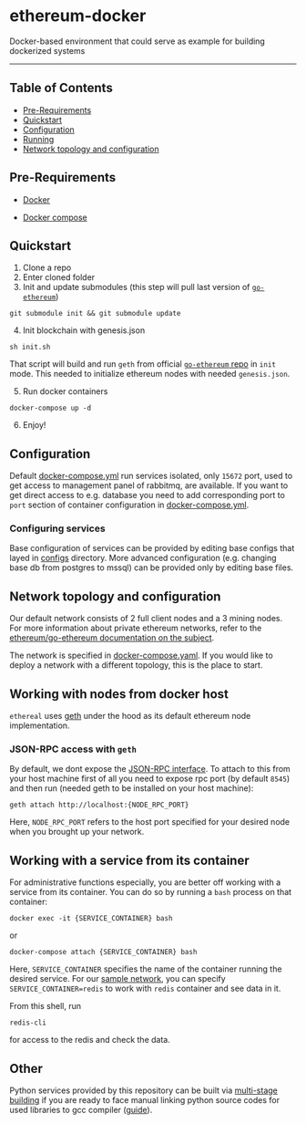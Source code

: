 # ethereum-docker

Docker-based environment that could serve as example for building dockerized systems

- - -

## Table of Contents

* [Pre-Requirements](#pre-requirements)
* [Quickstart](#quickstart)
* [Configuration](#configuration)
* [Running](#running)
* [Network topology and configuration](#network-topology-and-configuration)


## Pre-Requirements

+ [Docker](https://www.docker.com/get-docker)

+ [Docker compose](https://docs.docker.com/compose/)

## Quickstart
1. Clone a repo
1. Enter cloned folder
1. Init and update submodules (this step will pull last version of [`go-ethereum`](https://github.com/ethereum/go-ethereum))
```commandline
git submodule init && git submodule update
```
4. Init blockchain with genesis.json
```commandline
sh init.sh
```
That script will build and run `geth` from official [`go-ethereum` repo](https://github.com/ethereum/go-ethereum) in `init` mode.
This needed to initialize ethereum nodes with needed `genesis.json`.

5. Run docker containers
```commandline
docker-compose up -d
```
6. Enjoy!

## Configuration

Default [docker-compose.yml](./docker-compose.yml) run services isolated, only `15672` port, used to get access to management panel of rabbitmq, are available. 
If you want to get direct access to e.g. database you need to add corresponding port to `port` section of container configuration in [docker-compose.yml](./docker-compose.yml).

### Configuring services

Base configuration of services can be provided by editing base configs that layed in [configs](./configs) directory.
More advanced configuration (e.g. changing base db from postgres to mssql) can be provided only by editing base files. 




## Network topology and configuration

Our default network consists of 2 full client nodes and a 3 mining nodes.
For more information about private ethereum networks, refer to the
[ethereum/go-ethereum documentation on the subject](https://github.com/ethereum/go-ethereum/wiki/Setting-up-private-network-or-local-cluster).

The network is specified in [docker-compose.yaml](./docker-compose.yaml). If you would like to deploy a network with a different topology, this is the place to start.


## Working with nodes from docker host

`ethereal` uses [geth](https://github.com/ethereum/go-ethereum/wiki/geth) under the hood as its
default ethereum node implementation.


### JSON-RPC access with `geth`

By default, we dont expose the [JSON-RPC interface](https://github.com/ethereum/wiki/wiki/JSON-RPC). To
attach to this from your host machine first of all you need to expose rpc port (by default `8545`) and then run (needed geth to be installed on your host machine):

```commandline
geth attach http://localhost:{NODE_RPC_PORT}
```

Here, `NODE_RPC_PORT` refers to the host port specified for your desired node when you brought up
your network.

## Working with a service from its container

For administrative functions especially, you are better off working with a service from its container.
You can do so by running a `bash` process on that container:

```commandline
docker exec -it {SERVICE_CONTAINER} bash
```
or 
```commandline
docker-compose attach {SERVICE_CONTAINER} bash
```

Here, `SERVICE_CONTAINER` specifies the name of the container running the desired service. For our
[sample network](./docker-compose.yaml), you can specify `SERVICE_CONTAINER=redis` to work
with `redis` container and see data in it.

From this shell, run

```commandline
redis-cli
```

for access to the redis and check the data.

## Other

Python services provided by this repository can be built via [multi-stage building](https://docs.docker.com/develop/develop-images/multistage-build/)
if you are ready to face manual linking python source codes for used libraries to gcc compiler ([guide](https://stackoverflow.com/questions/39913847/is-there-a-way-to-compile-a-python-application-into-static-binary)).
